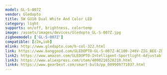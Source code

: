 ```yaml
---
model: GL-S-007Z
vendor: Gledopto
title: 5W GU10 Dual White And Color LED 
category: light
supports: on/off, brightness, colortemp
image: /assets/images/devices/Gledopto_GL-S-007Z.jpg
zigbeemodel: ['GL-S-007Z']
compatible: [z2m,iob]
mlink: http://www.gledopto.com/h-col-322.html
link: https://www.banggood.com/GLEDOPTO-GL-S-007Z-AC100-240V-ZIG_BEE-ZLL-RGBCCT-GU10-5W-LED-Spotlight-Bulb-Work-with-Amazon-Echo-p-1477501.html
link2: https://www.amazon.com/GLEDOPTO-Intelligent-Sportlight-Adjustable-Brightness/dp/B07QWRLDMT
link3: https://www.aliexpress.com/item/4000216528210.html
link4: https://www.gearbest.com/smart-bulb/pp_009909771037.html
---
```

